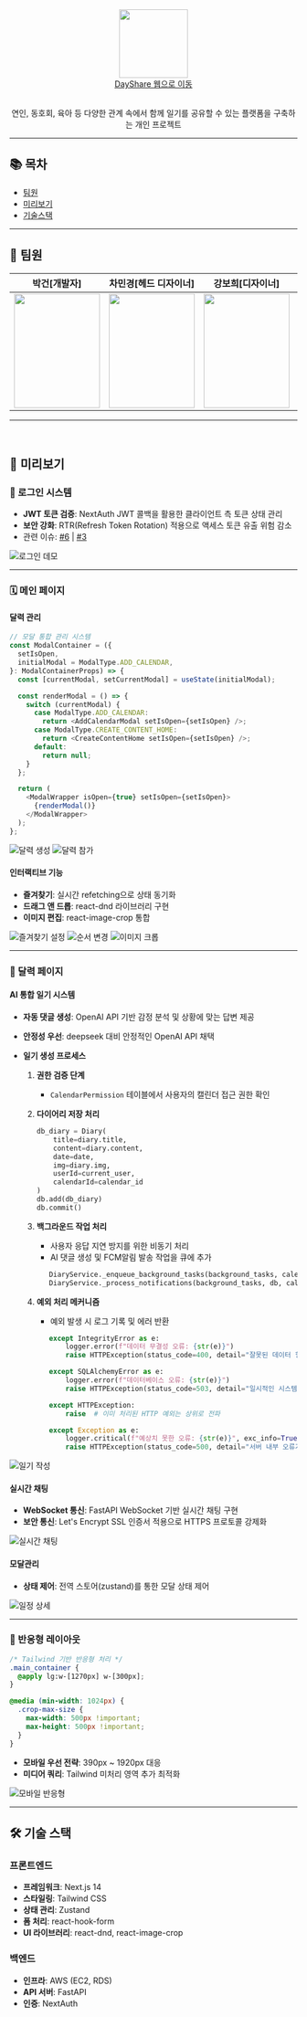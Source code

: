 <div align="center">
  <a href="https://day-share.vercel.app/">
    <img height="120" src="https://s3.ap-northeast-2.amazonaws.com/geon.com/logo_sm.png" />
    <br />
    <a display="block" href="https://day-share.vercel.app/">DayShare 웹으로 이동</a>
  </a>
  <br />
  <br />
  <p>연인, 동호회, 육아 등 다양한 관계 속에서 함께 일기를 공유할 수 있는 플랫폼을 구축하는 개인 프로젝트 </p> 
</div>

---

## 📚 목차
- [팀원](#-팀원)
- [미리보기](#-미리보기)
- [기술스택](#기술스택)

---
<a id="팀원"></a>
## 👥 팀원
| **박건[개발자]** | **차민경[헤드 디자이너]** | **강보희[디자이너]** | **박예지[디자이너]** |
| :------: |  :------: | :------: | :------: |
| <img src="https://s3.ap-northeast-2.amazonaws.com/geon.com/profile+(1).jpg" height=200 width=150>  | <img src="https://s3.ap-northeast-2.amazonaws.com/geon.com/default.webp" height=200 width=150>  | <img src="https://s3.ap-northeast-2.amazonaws.com/geon.com/default.webp" height=200 width=150> <br/> | <img src="https://s3.ap-northeast-2.amazonaws.com/geon.com/default.webp" height=200 width=150>  |

<hr/>

<br />

## 📸 미리보기

### 🔐 로그인 시스템

- **JWT 토큰 검증**: NextAuth JWT 콜백을 활용한 클라이언트 측 토큰 상태 관리
- **보안 강화**: RTR(Refresh Token Rotation) 적용으로 액세스 토큰 유출 위험 감소
- 관련 이슈: [#6](https://github.com/GEON1999/Day_Share_renew/issues/6) | [#3](https://github.com/GEON1999/Day_Share_renew/issues/3)

![로그인 데모](./gif/login.gif)

---

### 🗓️ 메인 페이지

#### 달력 관리

```javascript
// 모달 통합 관리 시스템
const ModalContainer = ({
  setIsOpen,
  initialModal = ModalType.ADD_CALENDAR,
}: ModalContainerProps) => {
  const [currentModal, setCurrentModal] = useState(initialModal);

  const renderModal = () => {
    switch (currentModal) {
      case ModalType.ADD_CALENDAR:
        return <AddCalendarModal setIsOpen={setIsOpen} />;
      case ModalType.CREATE_CONTENT_HOME:
        return <CreateContentHome setIsOpen={setIsOpen} />;
      default:
        return null;
    }
  };

  return (
    <ModalWrapper isOpen={true} setIsOpen={setIsOpen}>
      {renderModal()}
    </ModalWrapper>
  );
};
```

![달력 생성](./gif/calendar_create.gif)
![달력 참가](./gif/calendar_join.gif)

#### 인터랙티브 기능

- **즐겨찾기**: 실시간 refetching으로 상태 동기화
- **드래그 앤 드롭**: react-dnd 라이브러리 구현
- **이미지 편집**: react-image-crop 통합

![즐겨찾기 설정](./gif/set_favorite_todo.gif)
![순서 변경](./gif/change_order.gif)
![이미지 크롭](./gif/crop_image.gif)

---

### 📖 달력 페이지

#### AI 통합 일기 시스템

- **자동 댓글 생성**: OpenAI API 기반 감정 분석 및 상황에 맞는 답변 제공
- **안정성 우선**: deepseek 대비 안정적인 OpenAI API 채택
- **일기 생성 프로세스**

  1. **권한 검증 단계**

     - `CalendarPermission` 테이블에서 사용자의 캘린더 접근 권한 확인

  2. **다이어리 저장 처리**

     ```python
     db_diary = Diary(
         title=diary.title,
         content=diary.content,
         date=date,
         img=diary.img,
         userId=current_user,
         calendarId=calendar_id
     )
     db.add(db_diary)
     db.commit()
     ```

  3. **백그라운드 작업 처리**

     - 사용자 응답 지연 방지를 위한 비동기 처리
     - AI 댓글 생성 및 FCM알림 발송 작업을 큐에 추가

     ```python
        DiaryService._enqueue_background_tasks(background_tasks, calendar_id, db_diary)
        DiaryService._process_notifications(background_tasks, db, calendar_id, current_user, db_diary)
     ```

  4. **예외 처리 메커니즘**
     - 예외 발생 시 로그 기록 및 에러 반환
     ```python
        except IntegrityError as e:
            logger.error(f"데이터 무결성 오류: {str(e)}")
            raise HTTPException(status_code=400, detail="잘못된 데이터 형식입니다.")

        except SQLAlchemyError as e:
            logger.error(f"데이터베이스 오류: {str(e)}")
            raise HTTPException(status_code=503, detail="일시적인 시스템 오류가 발생했습니다.")

        except HTTPException:
            raise  # 이미 처리된 HTTP 예외는 상위로 전파

        except Exception as e:
            logger.critical(f"예상치 못한 오류: {str(e)}", exc_info=True)
            raise HTTPException(status_code=500, detail="서버 내부 오류가 발생했습니다.")
     ```

![일기 작성](./gif/diary.gif)

#### 실시간 채팅

- **WebSocket 통신**: FastAPI WebSocket 기반 실시간 채팅 구현
- **보안 통신**: Let's Encrypt SSL 인증서 적용으로 HTTPS 프로토콜 강제화

![실시간 채팅](./gif/live_chat.gif)

#### 모달관리

- **상태 제어**: 전역 스토어(zustand)를 통한 모달 상태 제어

![일정 상세](./gif/todo_detail.gif)

---

### 📱 반응형 레이아웃

```css
/* Tailwind 기반 반응형 처리 */
.main_container {
  @apply lg:w-[1270px] w-[300px];
}

@media (min-width: 1024px) {
  .crop-max-size {
    max-width: 500px !important;
    max-height: 500px !important;
  }
}
```

- **모바일 우선 전략**: 390px ~ 1920px 대응
- **미디어 쿼리**: Tailwind 미처리 영역 추가 최적화

![모바일 반응형](./gif/mobile.gif)

---

<a id="기술스택"></a>
## 🛠️ 기술 스택

### 프론트엔드

- **프레임워크**: Next.js 14
- **스타일링**: Tailwind CSS
- **상태 관리**: Zustand
- **폼 처리**: react-hook-form
- **UI 라이브러리**: react-dnd, react-image-crop

### 백엔드

- **인프라**: AWS (EC2, RDS)
- **API 서버**: FastAPI
- **인증**: NextAuth
